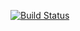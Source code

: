 [![Build Status](https://travis-ci.org/dorozco101/Project110.svg?branch=master)](https://travis-ci.org/dorozco101/Project110)